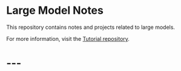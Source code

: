 # Large Model Notes

This repository contains notes and projects related to large models.

For more information, visit the [Tutorial repository](https://github.com/InternLM/Tutorial).
# ---
